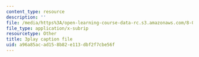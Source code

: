 ```yaml
---
content_type: resource
description: ''
file: /media/https%3A/open-learning-course-data-rc.s3.amazonaws.com/8-01sc-classical-mechanics-fall-2016/a96a85acad158b82e113dbf2f7cbe56f_X9K8LT7SCZ0.srt
file_type: application/x-subrip
resourcetype: Other
title: 3play caption file
uid: a96a85ac-ad15-8b82-e113-dbf2f7cbe56f
---
```

